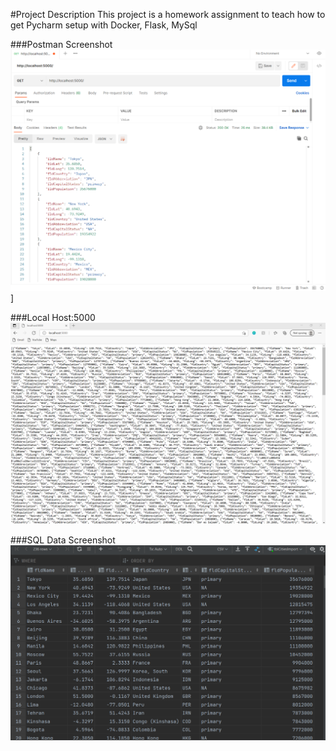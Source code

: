 #Project Description
This project is a homework assignment to teach how to get Pycharm setup with Docker, Flask, MySql

###Postman Screenshot
![postman request output1](screenshots/img_2.png)]

###Local Host:5000
![locahost:5000](screenshots/Sqlshot.png)

###SQL Data Screenshot
![pycharm data query](screenshots/img_1.png)
